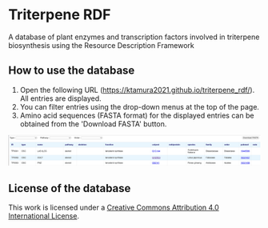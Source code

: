 # Triterpene RDF
A database of plant enzymes and transcription factors involved in triterpene biosynthesis using the Resource Description Framework

## How to use the database
1. Open the following URL (https://ktamura2021.github.io/triterpene_rdf/). All entries are displayed.
2. You can filter entries using the drop-down menus at the top of the page.
3. Amino acid sequences (FASTA format) for the displayed entries can be obtained from the 'Download FASTA' button.

![screenshot](tmp/image01.png)

## License of the database
This work is licensed under a <a href="https://creativecommons.org/licenses/by/4.0/" target="_blank" rel="noopener noreferrer">Creative Commons Attribution 4.0 International License</a>.